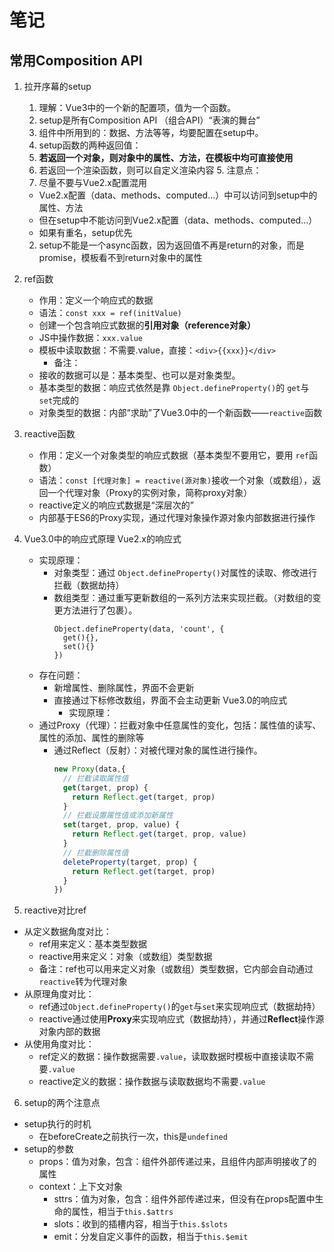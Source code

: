 # 笔记

## 常用Composition API

1. 拉开序幕的setup

   1. 理解：Vue3中的一个新的配置项，值为一个函数。
   2. setup是所有Composition API （组合API）“表演的舞台”
   3. 组件中所用到的：数据、方法等等，均要配置在setup中。
   4. setup函数的两种返回值：
   5. **若返回一个对象，则对象中的属性、方法，在模板中均可直接使用**
   6. 若返回一个渲染函数，则可以自定义渲染内容
      5. 注意点：
   7. 尽量不要与Vue2.x配置混用

   - Vue2.x配置（data、methods、computed...）中可以访问到setup中的属性、方法
   - 但在setup中不能访问到Vue2.x配置（data、methods、computed...）
   - 如果有重名，setup优先

   2. setup不能是一个async函数，因为返回值不再是return的对象，而是promise，模板看不到return对象中的属性
2. ref函数

   - 作用：定义一个响应式的数据
   - 语法：`const xxx = ref(initValue)`

   + 创建一个包含响应式数据的**引用对象（reference对象）**
   + JS中操作数据：`xxx.value`
   + 模板中读取数据：不需要.value，直接：`<div>{{xxx}}</div>`
     - 备注：
   + 接收的数据可以是：基本类型、也可以是对象类型。
   + 基本类型的数据：响应式依然是靠 `Object.defineProperty()`的 `get`与 `set`完成的
   + 对象类型的数据：内部“求助”了Vue3.0中的一个新函数——`reactive`函数
3. reactive函数

   - 作用：定义一个对象类型的响应式数据（基本类型不要用它，要用 `ref`函数）
   - 语法：`const [代理对象] = reactive(源对象)`接收一个对象（或数组），返回一个代理对象（Proxy的实例对象，简称proxy对象）
   - reactive定义的响应式数据是“深层次的”
   - 内部基于ES6的Proxy实现，通过代理对象操作源对象内部数据进行操作
4. Vue3.0中的响应式原理
   Vue2.x的响应式

   - 实现原理：
     + 对象类型：通过 `Object.defineProperty()`对属性的读取、修改进行拦截（数据劫持）
     + 数组类型：通过重写更新数组的一系列方法来实现拦截。（对数组的变更方法进行了包裹）。
       ```
       Object.defineProperty(data, 'count', {
         get(){},
         set(){}
       })
       ```
   - 存在问题：
     + 新增属性、删除属性，界面不会更新
     + 直接通过下标修改数组，界面不会主动更新
       Vue3.0的响应式
       - 实现原理：

   + 通过Proxy（代理）：拦截对象中任意属性的变化，包括：属性值的读写、属性的添加、属性的删除等
     + 通过Reflect（反射）：对被代理对象的属性进行操作。
       ```javascript
       new Proxy(data,{
         // 拦截读取属性值
         get(target, prop) {
           return Reflect.get(target, prop)
         }
         // 拦截设置属性值或添加新属性
         set(target, prop, value) {
           return Reflect.get(target, prop, value)
         }
         // 拦截删除属性值
         deleteProperty(target, prop) {
           return Reflect.get(target, prop)
         }
       })
       ```
5. reactive对比ref
  - 从定义数据角度对比：
    + ref用来定义：基本类型数据
    + reactive用来定义：对象（或数组）类型数据
    + 备注：ref也可以用来定义对象（或数组）类型数据，它内部会自动通过`reactive`转为代理对象
  - 从原理角度对比：
    + ref通过`Object.defineProperty()`的`get`与`set`来实现响应式（数据劫持）
    + reactive通过使用**Proxy**来实现响应式（数据劫持），并通过**Reflect**操作源对象内部的数据
  - 从使用角度对比：
    + ref定义的数据：操作数据需要`.value`，读取数据时模板中直接读取不需要`.value`
    + reactive定义的数据：操作数据与读取数据均不需要`.value`
6. setup的两个注意点
  - setup执行的时机
    + 在beforeCreate之前执行一次，this是`undefined`
  - setup的参数
    + props：值为对象，包含：组件外部传递过来，且组件内部声明接收了的属性
    + context：上下文对象
      + sttrs：值为对象，包含：组件外部传递过来，但没有在props配置中生命的属性，相当于`this.$attrs`
      + slots：收到的插槽内容，相当于`this.$slots`
      + emit：分发自定义事件的函数，相当于`this.$emit`